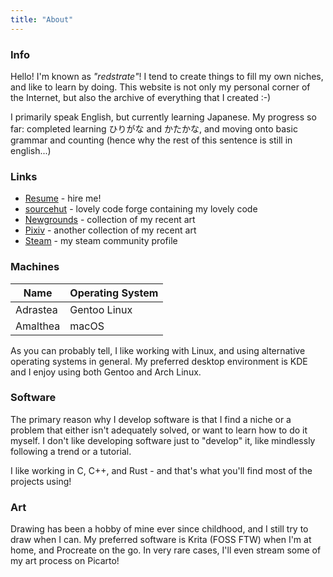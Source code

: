 ```yaml
---
title: "About"
---
```


### Info

Hello! I'm known as _"redstrate"_! I tend to create things to fill my own niches, and like to learn by doing. This website
is not only my personal corner of the Internet, but also the archive of everything that I created :-)

I primarily speak English, but currently learning Japanese. My progress so far: completed learning ひりがな and かたかな,
and moving onto basic grammar and counting (hence why the rest of this sentence is still in english...)

### Links

* [Resume](/resume) - hire me!
* [sourcehut](https://sr.ht/~redstrate) - lovely code forge containing my lovely code
* [Newgrounds](https://redstrate.newgrounds.com/) - collection of my recent art
* [Pixiv](https://www.pixiv.net/en/users/58118005) - another collection of my recent art
* [Steam](https://steamcommunity.com/id/redstrate) - my steam community profile

### Machines

| Name     | Operating System |
|----------|------------------|
| Adrastea | Gentoo Linux     |
| Amalthea | macOS            |

As you can probably tell, I like working with Linux, and using alternative operating systems in general. My preferred desktop environment is
KDE and I enjoy using both Gentoo and Arch Linux.

### Software

The primary reason why I develop software is that I find a niche or a problem that either isn't adequately solved, or
want to learn how to do it myself. I don't like developing software just to "develop" it, like mindlessly following a trend
or a tutorial. 

I like working in C, C++, and Rust - and that's what you'll find most of the projects using!

###  Art

Drawing has been a hobby of mine ever since childhood, and I still try to draw when I can. My preferred software is Krita
(FOSS FTW) when I'm at home, and Procreate on the go. In very rare cases, I'll even stream some of my art process on
Picarto!

